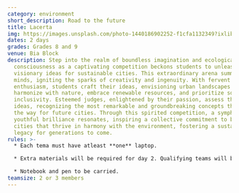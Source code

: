 ```yaml
---
category: environment
short_description: Road to the future
title: Lacerta
img: https://images.unsplash.com/photo-1440186902252-f1cfa1132349?ixlib=rb-4.0.3&ixid=M3wxMjA3fDB8MHxzZWFyY2h8NHx8cm9hZCUyMGZvcmVzdHxlbnwwfHwwfHx8MA%3D%3D&auto=format&fit=crop&w=900&q=60
dates: 2 days
grades: Grades 8 and 9
venue: Bia Block
description: Step into the realm of boundless imagination and ecological
  consciousness as a captivating competition beckons students to unleash their
  visionary ideas for sustainable cities. This extraordinary arena summons young
  minds, igniting the sparks of creativity and ingenuity. With fervent
  enthusiasm, students craft their ideas, envisioning urban landscapes that
  harmonize with nature, embrace renewable resources, and prioritize social
  inclusivity. Esteemed judges, enlightened by their passion, assess these
  ideas, recognizing the most remarkable and groundbreaking concepts that pave
  the way for future cities. Through this spirited competition, a symphony of
  youthful brilliance resonates, inspiring a collective commitment to build
  cities that thrive in harmony with the environment, fostering a sustainable
  legacy for generations to come.
rules: >-
  * Each tema must have atleast **one** laptop.

  * Extra materials will be required for day 2. Qualifying teams will be informed towards the end of day 1.

  * Notebook and pen to be carried.
teamsize: 2 or 3 members
---
```

